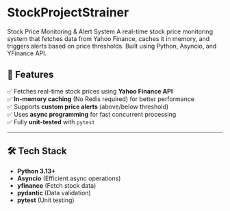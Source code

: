 # StockProjectStrainer
Stock Price Monitoring &amp; Alert System A real-time stock price monitoring system that fetches data from Yahoo Finance, caches it in memory, and triggers alerts based on price thresholds. Built using Python, Asyncio, and YFinance API.  



## 🚀 Features
✅ Fetches real-time stock prices using **Yahoo Finance API**  
✅ **In-memory caching** (No Redis required) for better performance  
✅ Supports **custom price alerts** (above/below threshold)  
✅ Uses **async programming** for fast concurrent processing  
✅ Fully **unit-tested** with `pytest`  

---

## 🛠️ Tech Stack
- **Python 3.13+**
- **Asyncio** (Efficient async operations)
- **yfinance** (Fetch stock data)
- **pydantic** (Data validation)
- **pytest** (Unit testing)
